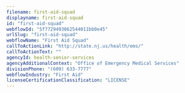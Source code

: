 ```yaml
---
filename: first-aid-squad
displayname: first-aid-squad
id: "first-aid-squad"
webflowId: "5f7729493862544011bb0e45"
urlSlug: "first-aid-squad"
webflowName: "First Aid Squad"
callToActionLink: "http://state.nj.us/health/ems/"
callToActionText: ""
agencyId: health-senior-services
agencyAdditionalContext: "Office of Emergency Medical Services"
divisionPhone: "(609) 633-7777"
webflowIndustry: "First Aid"
licenseCertificationClassification: "LICENSE"
---
```

